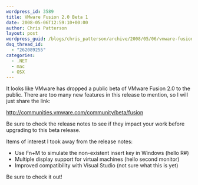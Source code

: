 ```yaml
---
wordpress_id: 3589
title: VMware Fusion 2.0 Beta 1
date: 2008-05-06T12:59:10+00:00
author: Chris Patterson
layout: post
wordpress_guid: /blogs/chris_patterson/archive/2008/05/06/vmware-fusion-2-0-beta-1.aspx
dsq_thread_id:
  - "262089255"
categories:
  - .NET
  - mac
  - OSX
---
```

It looks like VMware has dropped a public beta of VMware Fusion 2.0 to the public. There are too many new features in this release to mention, so I will just share the link:

<http://communities.vmware.com/community/beta/fusion>

Be sure to check the release notes to see if they impact your work before upgrading to this beta release.

Items of interest I took away from the release notes:

  * Use Fn+M to simulate the non-existent insert key in Windows (hello R#) 
  * Multiple display support for virtual machines (hello second monitor) 
  * Improved compatibility with Visual Studio (not sure what this is yet) 

Be sure to check it out!